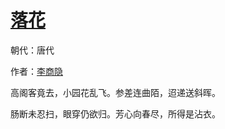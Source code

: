 # [落花](http://so.gushiwen.org/view_28681.aspx)

朝代：唐代

作者：[李商隐](http://so.gushiwen.org/author_204.aspx)

高阁客竟去，小园花乱飞。参差连曲陌，迢递送斜晖。 

肠断未忍扫，眼穿仍欲归。芳心向春尽，所得是沾衣。

